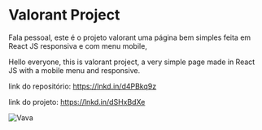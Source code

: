 # Valorant Project

Fala pessoal, este é o projeto valorant uma página bem simples feita em React JS responsiva e com menu mobile,

Hello everyone, this is valorant project, a very simple page made in React JS with a mobile menu and responsive.

link do repositório: https://lnkd.in/d4PBkq9z

link do projeto: https://lnkd.in/dSHxBdXe


![Vava](https://github.com/AttosSouza/Calculator/assets/87350423/450fb006-3fcb-44b7-8536-a7698bf744ea)





